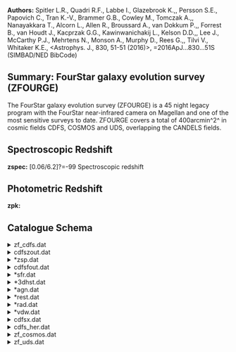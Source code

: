 **Authors:** Spitler L.R., Quadri R.F., Labbe I., Glazebrook K.,, Persson S.E., Papovich C., Tran K.-V., Brammer G.B., Cowley M., Tomczak A.,, Nanayakkara T., Alcorn L., Allen R., Broussard A., van Dokkum P.,, Forrest B., van Houdt J., Kacprzak G.G., Kawinwanichakij L., Kelson D.D.,, Lee J., McCarthy P.J., Mehrtens N., Monson A., Murphy D., Rees G.,, Tilvi V., Whitaker K.E., <Astrophys. J., 830, 51-51 (2016)>, =2016ApJ...830...51S (SIMBAD/NED BibCode)

## Summary: FourStar galaxy evolution survey (ZFOURGE) 

The FourStar galaxy evolution survey (ZFOURGE) is a 45 night legacy program with the FourStar near-infrared camera on Magellan and one of the most sensitive surveys to date. ZFOURGE covers a total of 400arcmin^2^ in cosmic fields CDFS, COSMOS and UDS, overlapping the CANDELS fields.

## Spectroscopic Redshift 
 
**zspec:** [0.06/6.2]?=-99 Spectroscopic redshift 
 

## Photometric Redshift 
 
**zpk:**  
 

## Catalogue Schema

<details>
<summary>zf_cdfs.dat</summary>

| Bytes     | Format             | Units     | Label     | Explanations                               |
|:----------|:-------------------|:----------|:----------|:-------------------------------------------|
| 1- 5      | I5                 | ---       | Seq       | [1/30911] Running sequence number (id)     |
| 7- 14     | F8.3               | pix       | xpos      | Pixel X coordinates (scale:0.15"/pixel)    |
| 16- 23    | F8.3               | pix       | ypos      | Pixel Y coordinates (scale:0.15"/pixel)    |
| 25- 34    | F10.7              | deg       | RAdeg     | [52.9/53.3] Right ascension (J2000) (ra)   |
| 36- 46    | F11.7              | deg       | DEdeg     | [-28/-27.6] Declination (J2000) (dec)      |
| 48- 49    | I2                 | ---       | SE        | [0/19] Source Extractor flag               |
| 51- 57    | F7.1               | pix2      | isoArea   | [0/14799] Isophotal area above Source      |
| 59- 71    | F13.8              | 0.3631uJy | FKsap     | [0.02/9250.5]?=-99 (convolved) Ks-band     |
| 73- 84    | F12.8              | 0.3631uJy | e_FKsap   | [/0.3]?=-99 FKsap uncertainty (eap_Ksall)  |
| 86- 94    | F9.7               | ---       | apcorr    | [0.9/1.8] Aperture correction applied to   |
| 96- 105   | F10.7              | 0.3631uJy | KsR       | [0.4/84.3] Ratio between FKsap and FKsall  |
| 107- 119  | F13.8              | 0.3631uJy | FKsapD    | [0.06/8042]?=-99 Aperture flux measured    |
| 121- 132  | F12.8              | 0.3631uJy | e_FKsapD  | [0.02/0.2]?=-99 FKsapD uncertainty         |
| 134- 141  | F8.6               | ---       | apcorrD   | [1.7/1.8] Aperture correction applied to   |
| 143- 156  | F14.7              | 0.3631uJy | FKsD      | [0.1/14270]?=-99 Total (aperture           |
| 158- 169  | F12.8              | 0.3631uJy | e_FKsD    | [/0.3]?=-99 FKsD uncertainty               |
| 171- 184  | F14.8              | 0.3631uJy | FKsauto   | [0.05/22445] Ks-band flux within a         |
| 186- 191  | F6.3               | pix       | R50       | [0.7/36.1] Radius enclosing 50% of the     |
| 193- 198  | F6.3               | pix       | amaj      | [0.5/53.2] Major axis of a Kron-like       |
| 200- 205  | F6.3               | pix       | bmin      | [0.2/16.2] Minor axis of a Kron-like       |
| 207- 212  | F6.3               | ---       | Rad       | [0/68] Radius of a circularized Kron-like  |
| 214- 236  | F23.17             | 0.3631uJy | FKsall    | [0.1/23034]?=-99 Total (aperture           |
| 238- 259  | F22.18             | 0.3631uJy | e_FKsall  | [0.04/11]?=-99 FKsall uncertainty          |
| 261- 264  | F4.2               | ---       | w_FKsall  | [0/3.4] Weight corresponding to FKsall,    |
| 266- 288  | E23.20             | 0.3631uJy | FB        | [-0.4/728]?=-99 Aperture flux in HST/ACS   |
| 290- 312  | F23.18             | 0.3631uJy | e_FB      | [0/0.7]?=-99 FB uncertainty (e_B)          |
| 314- 317  | F4.2               | ---       | w_FB      | [0/3] Weight corresponding to FB, median   |
| 319- 341  | E23.20             | 0.3631uJy | FI        | [-0.4/3082]?=-99 Aperture flux in HST/ACS  |
| 343- 365  | F23.18             | 0.3631uJy | e_FI      | [0/1.3]?=-99 FI uncertainty (e_I)          |
| 367- 370  | F4.2               | ---       | w_FI      | [0/2.3] Weight corresponding to FI, median |
| 372- 394  | E23.20             | 0.3631uJy | FR        | [-0.5/5588]?=-99 Aperture flux in          |
| 396- 419  | F24.19             | 0.3631uJy | e_FR      | [0/279.4]?=-99 FR uncertainty (e_R)        |
| 421- 424  | F4.2               | ---       | w_FR      | [0/2.4] Weight corresponding to FR, median |
| 426- 448  | E23.20             | 0.3631uJy | FU        | [-1/1869]?=-99 Aperture flux in VLT/VIMOS  |
| 450- 472  | F23.19             | 0.3631uJy | e_FU      | [0/0.7]?=-99 FU uncertainty (e_U)          |
| 474- 477  | F4.2               | ---       | w_FU      | [0/2] Weight corresponding to FU, median   |
| 479- 501  | E23.20             | 0.3631uJy | FV        | [-0.4/1606]?=-99 Aperture flux in HST/ACS  |
| 503- 525  | F23.18             | 0.3631uJy | e_FV      | [0/0.7]?=-99 FV uncertainty (e_V)          |
| 527- 530  | F4.2               | ---       | w_FV      | [0/2.4] Weight corresponding to FV, median |
| 532- 554  | E23.20             | 0.3631uJy | FZ        | [-0.5/5701]?=-99 Aperture flux in HST/ACS  |
| 556- 578  | F23.18             | 0.3631uJy | e_FZ      | [0/1.6]?=-99 FZ uncertainty (e_Z)          |
| 580- 583  | F4.2               | ---       | w_FZ      | [0/2.5] Weight corresponding to FZ, median |
| 585- 612  | F28.20             | 0.3631uJy | FHs       | [-8.1/30415]?=-99 Aperture flux in         |
| 614- 635  | F22.17             | 0.3631uJy | e_FHs     | [0/15]?=-99 FHs uncertainty (e_Hs)         |
| 637- 640  | F4.2               | ---       | w_FHs     | [0/1.2] Weight corresponding to FHs,       |
| 642- 667  | F26.20             | 0.3631uJy | FHl       | [-7.1/27164]?=-99 Aperture flux in         |
| 669- 690  | F22.17             | 0.3631uJy | e_FHl     | [0/9]?=-99 FHl uncertainty (e_Hl)          |
| 692- 695  | F4.2               | ---       | w_FHl     | [0/1.2] Weight corresponding to FHl,       |
| 697- 718  | E22.20             | 0.3631uJy | FJ1       | [-2.7/19499]?=-99 Aperture flux in         |
| 720- 742  | F23.18             | 0.3631uJy | e_FJ1     | [0/5.1]?=-99 FJ1 uncertainty (e_J1)        |
| 744- 747  | F4.2               | ---       | w_FJ1     | [0/1.2] Weight corresponding to FJ1,       |
| 749- 770  | E22.20             | 0.3631uJy | FJ2       | [-6.5/16467]?=-99 Aperture flux in         |
| 772- 794  | F23.18             | 0.3631uJy | e_FJ2     | [0/9.1]?=-99 FJ2 uncertainty (e_J2)        |
| 796- 799  | F4.2               | ---       | w_FJ2     | [0/1.2] Weight corresponding to FJ2,       |
| 801- 822  | E22.19             | 0.3631uJy | FJ3       | [-3.5/25854]?=-99 Aperture flux in         |
| 824- 846  | F23.18             | 0.3631uJy | e_FJ3     | [0/9.5]?=-99 FJ3 uncertainty (e_J3)        |
| 848- 851  | F4.2               | ---       | w_FJ3     | [0/1.2] Weight corresponding to FJ3,       |
| 853- 874  | E22.20             | 0.3631uJy | FKs       | [-13.8/19204]?=-99 Aperture flux in        |
| 876- 897  | F22.17             | 0.3631uJy | e_FKs     | [0/8]?=-99 Uncertainty in FKs (e_Ks)       |
| 899- 902  | F4.2               | ---       | w_FKs     | [0/1.2] Weight corresponding to FKs,       |
| 904- 930  | F27.18             | 0.3631uJy | FKsHI     | [-64690/15404205]?=-99 Aperture flux in    |
| 932- 954  | F23.18             | 0.3631uJy | e_FKsHI   | [0/7.6]?=-99 FKsHI uncertainty (e_KsHI)    |
| 956- 960  | F5.2               | ---       | w_FKsHI   | [0/34.2] Weight corresponding to FKsHI,    |
| 962- 974  | E13.10             | 0.3631uJy | NB118     | [-7.7/17204]?=-99 Aperture flux in         |
| 118       | band,              | corrected | to        | total                                      |
| 976- 988  | F13.8              | 0.3631uJy | e_NB118   | [0/5.6]?=-99 NB118 uncertainty (e_NB118)   |
| 990- 993  | F4.2               | ---       | w_NB118   | [0/1.2] Weight corresponding to NB118,     |
| 995-1007  | E13.10             | 0.3631uJy | NB209     | [-18/17226]?=-99 Aperture flux in FourStar |
| 209       | band,              | corrected | to        | total                                      |
| 1009-1020 | F12.7              | 0.3631uJy | e_NB209   | [0/29]?=-99 NB209 uncertainty (e_NB209)    |
| 1022-1025 | F4.2               | ---       | w_NB209   | [0/1.2] Weight corresponding to NB209,     |
| 1027-1052 | F26.20             | 0.3631uJy | F098M     | [-0.2/27975]?=-99 Aperture flux in         |
| 3         | F098M              | filter,   | corrected | to total                                   |
| 1054-1076 | F23.18             | 0.3631uJy | e_F098M   | [0/1.2]?=-99 F098M uncertainty (e_F098M)   |
| 1078-1081 | F4.2               | ---       | w_F098M   | [0/1.7] Weight corresponding to F098M,     |
| 1083-1104 | E22.19             | 0.3631uJy | F105W     | [-0.7/35575]?=-99 Aperture flux in         |
| 3         | F105W              | band,     | corrected | to total                                   |
| 1106-1129 | F24.19             | 0.3631uJy | e_F105W   | [0/2.3]?=-99 F105W uncertainty (e_F105W)   |
| 1131-1135 | F5.2               | ---       | w_F105W   | [0/37] Weight corresponding to F105W,      |
| 1137-1158 | E22.20             | 0.3631uJy | F125W     | [-0.8/36252]?=-99 Aperture flux in         |
| 3         | F125W              | band,     | corrected | to total                                   |
| 1160-1183 | F24.19             | 0.3631uJy | e_F125W   | [0/1.5]?=-99 F125W uncertainty (e_F125W)   |
| 1185-1189 | F5.2               | ---       | w_F125W   | [0/21.6] Weight corresponding to F125W,    |
| 1191-1216 | F26.20             | 0.3631uJy | F140W     | [-2.4/43986]?=-99 Aperture flux in         |
| 3         | F140W              | band,     | corrected | to total                                   |
| 1218-1240 | F23.18             | 0.3631uJy | e_F140W   | [0/2.7]?=-99 F140W uncertainty (e_F140W)   |
| 1242-1245 | F4.2               | ---       | w_F140W   | [0/6.5] Weight corresponding to F140W,     |
| 1247-1261 | F15.9              | 0.3631uJy | F160W     | [-3.3/46862]?=-99 Aperture flux in         |
| 3         | F160W              | band,     | corrected | to total                                   |
| 1263-1275 | F13.8              | 0.3631uJy | e_F160W   | [0/1.9]?=-99 F160W uncertainty (e_F160W)   |
| 1277-1281 | F5.2               | ---       | w_F160W   | [0/33.4] Weight corresponding to F160W,    |
| 1283-1305 | E23.20             | 0.3631uJy | F814W     | [-0.5/14629]?=-99 Aperture flux in HST/ACS |
| 1307-1329 | F23.18             | 0.3631uJy | e_F814W   | [0/1.5]?=-99 F814W uncertainty (e_F814W)   |
| 1331-1334 | F4.2               | ---       | w_F814W   | [0/5.4] Weight corresponding to F814W,     |
| 1336-1358 | E23.20             | 0.3631uJy | IA484     | [-0.8/4503]?=-99 Aperture flux in          |
| 1360-1382 | F23.18             | 0.3631uJy | e_IA484   | [0/2.1]?=-99 IA484 uncertainty (e_IA484)   |
| 1384-1387 | F4.2               | ---       | w_IA484   | [0/1] Weight corresponding to IA484,       |
| 1389-1411 | E23.20             | 0.3631uJy | IA527     | [-19.6/5550]?=-99 Aperture flux in         |
| 1413-1435 | F23.18             | 0.3631uJy | e_IA527   | [0/2.2]?=-99 IA527 uncertainty (e_IA527)   |
| 1437-1440 | F4.2               | ---       | w_IA527   | [0/1] Weight corresponding to IA527,       |
| 1442-1467 | F26.20             | 0.3631uJy | IA574     | [-209/12437] Aperture flux in              |
| 1469-1491 | F23.18             | 0.3631uJy | e_IA574   | [0/5.4]?=-99 IA574 uncertainty (e_IA574)   |
| 1493-1496 | F4.2               | ---       | w_IA574   | [0/1] Weight corresponding to IA574,       |
| 1498-1520 | E23.20             | 0.3631uJy | IA598     | [-0.4/5362]?=-99 Aperture flux in          |
| 1522-1544 | F23.18             | 0.3631uJy | e_IA598   | [0/2.1]?=-99 IA598 uncertainty (e_IA598)   |
| 1546-1549 | F4.2               | ---       | w_IA598   | [0/1] Weight corresponding to IA598,       |
| 1551-1573 | E23.20             | 0.3631uJy | IA624     | [-0.6/5229]?=-99 Aperture flux in          |
| 1575-1597 | F23.18             | 0.3631uJy | e_IA624   | [0/2.4]?=-99 IA624 uncertainty (e_IA624)   |
| 1599-1602 | F4.2               | ---       | w_IA624   | [0/1] Weight corresponding to IA624,       |
| 1604-1626 | E23.20             | 0.3631uJy | IA651     | [-0.4/4338]?=-99 Aperture flux in          |
| 1628-1650 | F23.18             | 0.3631uJy | e_IA651   | [0/1.9]?=-99 IA651 uncertainty (e_IA651)   |
| 1652-1655 | F4.2               | ---       | w_IA651   | [0/1] Weight corresponding to IA651,       |
| 1657-1679 | E23.20             | 0.3631uJy | IA679     | [-2.1/3650]?=-99 Aperture flux in          |
| 1681-1703 | F23.18             | 0.3631uJy | e_IA679   | [0/2.4]?=-99 IA679 uncertainty (e_IA679)   |
| 1705-1708 | F4.2               | ---       | w_IA679   | [0/1] Weight corresponding to IA679,       |
| 1710-1732 | E23.20             | 0.3631uJy | IA738     | [-0.7/5147]?=-99 Aperture flux in          |
| 1734-1756 | F23.18             | 0.3631uJy | e_IA738   | [0/2.6]?=-99 IA638 uncertainty (e_IA638)   |
| 1758-1761 | F4.2               | ---       | w_IA738   | [0/1] Weight corresponding to IA738,       |
| 1763-1785 | E23.20             | 0.3631uJy | IA767     | [-2.3/6004]?=-99 Aperture flux in          |
| 767       | band,              | corrected | to        | total (f_IA767) (1)                        |
| 1787-1809 | F23.18             | 0.3631uJy | e_IA767   | [0/6.5]?=-99 IA767 uncertainty (e_IA767)   |
| 1811-1814 | F4.2               | ---       | w_IA767   | [0/1] Weight corresponding to IA767,       |
| 1816-1838 | E23.20             | 0.3631uJy | IA797     | [-3.4/5522]?=-99 Aperture flux in          |
| 797       | band,              | corrected | to        | total (f_IA797) (1)                        |
| 1840-1862 | F23.18             | 0.3631uJy | e_IA797   | [0/7.4]?=-99 IA797 uncertainty (e_IA797)   |
| 1864-1867 | F4.2               | ---       | w_IA797   | [0/1] Weight corresponding to IA797,       |
| 1869-1891 | E23.20             | 0.3631uJy | IA856     | [-4.2/7129]?=-99 Aperture flux in          |
| 856       | band,              | corrected | to        | total (f_IA856) (1)                        |
| 1893-1914 | F22.17             | 0.3631uJy | e_IA856   | [0/10]?=-99 IA856 uncertainty (e_IA856)    |
| 1916-1919 | F4.2               | ---       | w_IA856   | [0/1] Weight corresponding to IA856,       |
| 1921-1943 | E23.20             | 0.3631uJy | FVWFI     | [-0.6/13011]?=-99 Aperture flux in WFI     |
| 1945-1967 | F23.18             | 0.3631uJy | e_FVWFI   | [0/1.8]?=-99 FVWFI uncertainty (e_WFI_V)   |
| 1969-1972 | F4.2               | ---       | w_FVWFI   | [0/1.2] Weight corresponding to FVWFI,     |
| 1974-1996 | E23.20             | 0.3631uJy | FRcWFI    | [-0.5/12926]?=-99 Aperture flux in WFI     |
| 1998-2020 | F23.18             | 0.3631uJy | e_FRcWFI  | [0/1.7]?=-99 FRcWFI uncertainty (e_WFI_Rc) |
| 2022-2025 | F4.2               | ---       | w_FRcWFI  | [0/1.2] Weight corresponding to FRcWFI,    |
| 2027-2049 | E23.20             | 0.3631uJy | FU38      | [-6/11722]?=-99 Aperture flux in WFI U38   |
| 2051-2073 | F23.18             | 0.3631uJy | e_FU38    | [0/6]?=-99 FU38 uncertainty (e_WFI_U38)    |
| 2075-2078 | F4.2               | ---       | w_FU38    | [0/1.41] Weight corresponding to FU38,     |
| 2080-2106 | F27.20             | 0.3631uJy | FKT       | [-1.3/26277]?=-99 Aperture flux in TENIS   |
| 2108-2129 | F22.17             | 0.3631uJy | e_FKT     | [0/11.4]?=-99 FKT uncertainty (e_tenisK)   |
| 2131-2134 | F4.2               | ---       | w_FKT     | [0/1.3] Weight corresponding to FKT,       |
| 2136-2161 | F26.20             | 0.3631uJy | F3.6      | [-247/27619]?=-99 Aperture flux in         |
| 2163-2185 | F23.18             | 0.3631uJy | e_F3.6    | [-8/18.5]?=-99 F3.6 uncertainty            |
| 2187-2193 | F7.2               | ---       | w_F3.6    | [0/2.8]?=-99 Weight corresponding to F3.6, |
| 2195-2217 | E23.20             | 0.3631uJy | F4.5      | [-4627/27090]?=-99 Aperture flux in        |
| 2219-2242 | F24.18             | 0.3631uJy | e_F4.5    | [-4626.5/12.5]?=-99 F4.5 uncertainty       |
| 2244-2250 | F7.2               | ---       | w_F4.5    | [0/3]?=-99 Weight corresponding to F4.5,   |
| 2252-2273 | E22.20             | 0.3631uJy | F5.8      | [-6249/48340]?=-99 Aperture flux in        |
| 2275-2307 | F33.17             | 0.3631uJy | e_F5.8    | [-4441/]?=-99 F5.8 uncertainty (e_IRAC_58) |
| 2309-2315 | F7.2               | ---       | w_F5.8    | [0/2.3]?=-99 Weight corresponding to F5.8, |
| 2317-2339 | E23.20             | 0.3631uJy | F8.0      | [-1811/27616]?=-99 Aperture flux in        |
| 2341-2363 | F23.17             | 0.3631uJy | e_F8.0    | [-3756/30311]?=-99 F8.0 uncertainty        |
| 2365-2371 | F7.2               | ---       | w_F8.0    | [0/2.2]?=-99 Weight corresponding to F8.0, |
| 2373-2376 | F4.2               | ---       | wminOpt   | [0/1] Minimum weight of groundbased        |
| 2378-2381 | F4.2               | ---       | wmin1     | [0/5.4] Minimum weight of HST optical      |
| 2383-2386 | F4.2               | ---       | wminFS    | [0/5.4] Minimum weight of FourStar filters |
| 2388-2391 | F4.2               | ---       | wminNIR   | [0/3.4] Minimum weight of J, H & K filters |
| 2393-2396 | F4.2               | ---       | wmin2     | [0/1.3] Minimum weight of HST NIR filters  |
| 2398-2406 | F9.2               | ---       | wminIR    | [0/166680] Minimum weight of Spitzer/IRAC  |
| 2408-2411 | F4.2               | ---       | wmin      | [0/3.4] Minimum weight of all filters      |
| 2413      | I1                 | ---       | Star      | [0/1] 1=source is likely a star (G1)       |
| 2415      | I1                 | ---       | Nghb      | [0/1] 1=near a bright star (nearstar) (G2) |
| 2417      | I1                 | ---       | Use       | [0/1] 1=source selected (use)              |
| 2419-2430 | F12.6              | ---       | SNR       | [1/99198] Signal-to-noise                  |
| 2432      | A1                 | ---       | Use2      | [0/1] 1=source selected (use_nosnr) (2)    |
| 2434-2441 | F8.4               | ---       | zspec     | [0/5.8]?=-99 Spectroscopic redshift        |
| 4318      | 0.73               | 22.097    | -0.029    | -0.032                                     |
| 7693      | 0.73               | 22.151    | 0.019     | -0.014                                     |
| 6443      | 0.65               | 27.321    | -0.148    | -0.020                                     |
| 3749      | 0.81               | 25.932    | -0.181    | -0.037                                     |
| 5919      | 0.73               | 22.968    | -0.010    | -0.022                                     |
| 9036      | 0.73               | 21.378    | 0.041     | -0.011                                     |
| 5544      | 0.60               | 26.618    | -0.031    | -0.004                                     |
| 7020      | 0.50               | 26.588    | -0.051    | -0.004                                     |
| 0540      | 0.59               | 26.270    | -0.041    | -0.009                                     |
| 1448      | 0.62               | 26.558    | -0.043    | -0.006                                     |
| 2802      | 0.56               | 26.521    | -0.067    | -0.006                                     |
| 1538      | 0.46               | 26.851    | -0.083    | -0.003                                     |
| 118       | 1.1909             | 0.47      | 24.668    | 0.000    -0.006                            |
| 209       | 2.0990             | 0.45      | 24.786    | 0.000    -0.003                            |
| 9867      | 0.26               | 25.670    | 0.011     | -0.008                                     |
| 0545      | 0.24               | 26.259    | -0.002    | -0.007                                     |
| 2471      | 0.26               | 26.229    | 0.004     | -0.005                                     |
| 3924      | 0.27               | 26.421    | -0.027    | -0.004                                     |
| 5396      | 0.27               | 25.942    | -0.000    | -0.004                                     |
| 8057      | 0.22               | 25.931    | -0.004    | -0.011                                     |
| 484       | 0.4847             | 0.81      | 25.463    | -0.013    -0.024                           |
| 527       | 0.5259             | 0.87      | 25.639    | -0.059    -0.022                           |
| 574       | 0.5763             | 1.01      | 25.543    | -0.148    -0.019                           |
| 598       | 0.6007             | 0.69      | 25.962    | -0.040    -0.018                           |
| 624       | 0.6231             | 0.67      | 25.887    | 0.014    -0.017                            |
| 651       | 0.6498             | 0.67      | 26.072    | -0.062    -0.016                           |
| 679       | 0.6782             | 0.86      | 26.105    | -0.080    -0.015                           |
| 738       | 0.7359             | 0.83      | 26.003    | -0.003    -0.013                           |
| 767       | 0.7680             | 0.77      | 26.000    | -0.028    -0.012                           |
| 797       | 0.7966             | 0.74      | 25.986    | -0.022    -0.012                           |
| 856       | 0.8565             | 0.74      | 25.713    | -0.007    -0.010                           |
| 5376      | 0.96               | 23.999    | -0.076    | -0.021                                     |
| 6494      | 0.84               | 24.597    | -0.038    | -0.016                                     |
| 38        | 0.3686             | 0.98      | 21.587    | -0.291    -0.032                           |
| 1574      | 0.86               | 24.130    | 0.233     | -0.002                                     |
| 1748      | 0.45               | 31.419    | 0.022     | -0.003                                     |
| 36        | 3.5569             | 1.50      | 20.054    | -0.016     0.000                           |
| 45        | 4.5020             | 1.50      | 20.075    | 0.005     0.000                            |
| 58        | 5.7450             | 1.90      | 20.626    | 0.023     0.000                            |
| 80        | 7.9158             | 2.00      | 21.803    | 0.022     0.000                            |
| 11        | Subaru/Suprime-Cam | optical   | medium    | bands                                      |

**Note**: (convolved) aperture flux in filter [] within a 1.2" diameter
          circular aperture, corrected to total (Fap[]=F[]/KsR)
          CDFS passband parameters as in table 2:
       
        Filter   lam_C_    FWHM    Zeropoint    Offset   Galactic
                 (um)    (arcsec)  (AB mag)             extinction
                                     (G6)     (AB mag)   (AB mag)
       
        B        0.4318    0.73     22.097     -0.029    -0.032
        I        0.7693    0.73     22.151      0.019    -0.014
        R        0.6443    0.65     27.321     -0.148    -0.020
        U        0.3749    0.81     25.932     -0.181    -0.037
        V        0.5919    0.73     22.968     -0.010    -0.022
        Z        0.9036    0.73     21.378      0.041    -0.011
        H_s_     1.5544    0.60     26.618     -0.031    -0.004
        H_l_     1.7020    0.50     26.588     -0.051    -0.004
        J_1_     1.0540    0.59     26.270     -0.041    -0.009
        J_2_     1.1448    0.62     26.558     -0.043    -0.006
        J_3_     1.2802    0.56     26.521     -0.067    -0.006
        Ks       2.1538    0.46     26.851     -0.083    -0.003
        118      1.1909    0.47     24.668      0.000    -0.006
        209      2.0990    0.45     24.786      0.000    -0.003
        F098M    0.9867    0.26     25.670      0.011    -0.008
        F105W    1.0545    0.24     26.259     -0.002    -0.007
        F125W    1.2471    0.26     26.229      0.004    -0.005
        F140W    1.3924    0.27     26.421     -0.027    -0.004
        F160W    1.5396    0.27     25.942     -0.000    -0.004
        F814W    0.8057    0.22     25.931     -0.004    -0.011
        IA484    0.4847    0.81     25.463     -0.013    -0.024
        IA527    0.5259    0.87     25.639     -0.059    -0.022
        IA574    0.5763    1.01     25.543     -0.148    -0.019
        IA598    0.6007    0.69     25.962     -0.040    -0.018
        IA624    0.6231    0.67     25.887      0.014    -0.017
        IA651    0.6498    0.67     26.072     -0.062    -0.016
        IA679    0.6782    0.86     26.105     -0.080    -0.015
        IA738    0.7359    0.83     26.003     -0.003    -0.013
        IA767    0.7680    0.77     26.000     -0.028    -0.012
        IA797    0.7966    0.74     25.986     -0.022    -0.012
        IA856    0.8565    0.74     25.713     -0.007    -0.010
        WFI_V    0.5376    0.96     23.999     -0.076    -0.021
        WFI_Rc   0.6494    0.84     24.597     -0.038    -0.016
        WFI_U38  0.3686    0.98     21.587     -0.291    -0.032
        tenisK   2.1574    0.86     24.130      0.233    -0.002
        KsHI     2.1748    0.45     31.419      0.022    -0.003
        IRAC_36  3.5569    1.50     20.054     -0.016     0.000
        IRAC_45  4.5020    1.50     20.075      0.005     0.000
        IRAC_58  5.7450    1.90     20.626      0.023     0.000
        IRAC_80  7.9158    2.00     21.803      0.022     0.000
       
       The CDFS UV-to-optical filters include VLT/VIMOS/U, R-imaging
       (Nonino+ 2009ApJS..183..244N), HST/Advanced Camera for Surveys (ACS)/B,
       V, I, Z-imaging (Giavalisco+ 2004, II/261; Wuyts+ 2008, J/ApJ/682/985),
       ESO/MPG/WFI/U38, V, Rc-imaging (Erben+ 2005AN....326..432E;
       Hildebrandt+ 2006A&A...452.1121H), HST/WFC3/F098M, F105W, F125W, F140W,
       F160W and HST/ACSF606W, F814W-imaging (Grogin+ 2011ApJS..197...35G;
       Koekemoer+ 2011ApJS..197...36K; Windhorst+ 2011ApJS..193...27W;
       Brammer+ 2012ApJS..200...13B), 11 Subaru/Suprime-Cam optical medium bands
       (Cardamone+ 2010, J/ApJS/189/270) with seeing <1.1" (from a set of 18,
       including seeing >1.1" images) and CFHT/WIRCAM/K-band imaging
       (Hsieh+ 2012ApJS..203...23H).
       KsHI comes from a combined VLT/HAWKI and Magellan/FOURSTAR image.
Note (2): Same meaning as column "Use" (see Note (G3)) but without the
           snr>=5 criterion.

</details>

<details>
<summary>cdfszout.dat</summary>

| Bytes   | Format   | Units   | Label    | Explanations                                                                   |
|:--------|:---------|:--------|:---------|:-------------------------------------------------------------------------------|
| 1- 5    | I5       | ---     | Seq      | [1/30911] Running sequence number                                              |
| 7- 16   | F10.6    | ---     | zspec    | [0/6.2]?=-99 Spectroscopic redshift                                            |
| 18- 24  | F7.3     | ---     | za       | [0.005/10]?=-99 Photometric redshift derived                                   |
| 26- 32  | F7.3     | ---     | zml      | [0.005/10]?=-99 Weighted redshift derived                                      |
| 34- 45  | E12.7    | ---     | Chia     | [/3683]?=-99 Minimum {chi}^2^ derived without                                  |
| 47- 53  | F7.3     | ---     | zp       | [0.005/10]?=-99 Best-fit redshift after                                        |
| 55- 66  | E12.7    | ---     | Chip     | [/1e+08]?=-99 Minimum {chi}^2^ after applying                                  |
| 68- 74  | F7.3     | ---     | zm2      | [0.005/10]?=-99 Weighted redshift after                                        |
| 76- 82  | F7.3     | ---     | odds     | [0/1]?=-99 Parameter indicating presence of                                    |
| 1       | if       | no      | minimum) | 84- 90  F7.3  ---    l68    [0.005/9.9]?=-99 1 sigma lower confidence interval |
| 92- 98  | F7.3     | ---     | u68      | [0.01/10]?=-99 1 sigma upper confidence interval                               |
| 100-106 | F7.3     | ---     | l95      | [0.005/9.8]?=-99 2 sigma lower confidence interval                             |
| 108-114 | F7.3     | ---     | u95      | [0.01/10]?=-99 2 sigma upper confidence interval                               |
| 116-122 | F7.3     | ---     | l99      | [0.005/9.8]?=-99 3 sigma lower confidence interval                             |
| 124-130 | F7.3     | ---     | u99      | [0.01/10]?=-99 3 sigma upper confidence interval                               |
| 132-134 | I3       | ---     | nfilt    | [3/39]?=-99 Number of filters used in the fit                                  |
| 136-147 | E12.6    | ---     | Qual     | ? z quality parameter                                                          |
| 149-156 | F8.4     | ---     | zpk      | [/9.9]? Default derived photometric redshift                                   |
| 158-164 | F7.3     | ---     | pkProb   | [0/1]?=-99 Peak probability                                                    |
| 166-173 | F8.4     | ---     | zmc      | [0.005/10]?=-99 Randomly drawn redshift value                                  |
</details>

<details>
<summary>*zsp.dat</summary>

| Bytes   | Format   | Units   | Label   | Explanations                             |
|:--------|:---------|:--------|:--------|:-----------------------------------------|
| 1- 5    | I5       | ---     | Seq     | [1/30911] Running sequence number        |
| 7- 14   | F8.4     | ---     | zsp     | [0/6.2]?=-99 Redshift spectroscopic (G5) |
</details>

<details>
<summary>cdfsfout.dat</summary>

| Bytes   | Format   | Units     | Label   | Explanations                                 |
|:--------|:---------|:----------|:--------|:---------------------------------------------|
| 1- 5    | I5       | ---       | Seq     | [1/30911] Running sequence number            |
| 7- 13   | F7.4     | ---       | z       | [0.01/9.9]? z_peak (or z_spec if available)  |
| 15- 19  | F5.2     | [yr-1]    | ltau    | [7/11]? Log of timescale {tau}               |
| 21- 27  | F7.4     | [-]       | Metal   | [0.02]? Metallicity (fixed to 0.020)         |
| 29- 33  | F5.2     | [yr]      | lage    | [7.5/10.1]? Log of age                       |
| 35- 39  | F5.2     | mag       | Av      | [0/4]? Dust reddening                        |
| 41- 46  | F6.2     | [Msun]    | lmass   | [2.5/14.4]? Log of mass                      |
| 48- 53  | F6.2     | [Msun/yr] | lsfr    | [-37.1/4.6]? Log of star formation rate      |
| 55- 60  | F6.2     | [yr-1]    | lssfr   | [-42.3/-7.4]? Log of specific star formation |
| 62- 66  | F5.2     | ---       | la2t    | [-3.5/3.1]? log(age/tau)                     |
| 68- 75  | E8.3     | ---       | chi2    | [0.01/386]? minimum {chi}^2^                 |
</details>

<details>
<summary>*sfr.dat</summary>

| Bytes   | Format   | Units   | Label   | Explanations                                 |
|:--------|:---------|:--------|:--------|:---------------------------------------------|
| 1- 5    | I5       | ---     | Seq     | [1/30911] Running sequence number            |
| 7- 13   | F7.4     | ---     | zPk     | [0.01/9.9]?=-1 Redshift peak                 |
| 15- 25  | E11.5    | mJy     | F24     | [-0.4/9.1]?=-99 Spitzer/MIPS 24um total flux |
| 27- 37  | E11.5    | mJy     | e_F24   | [/2]?=-99 F24 uncertainty                    |
| 39- 50  | E12.6    | Lsun    | LIR     | ?=-99 Total integrated IR luminosity         |
| 52- 62  | E11.6    | Lsun    | L2800   | [0.001/]?=-99 2800{AA} UV luminosity (1)     |
| 64- 73  | E10.4    | Msun/yr | SFR     | [-4287/50740]?=-99 UV-IR star formation rate |
| 75- 84  | E10.4    | Msun/yr | e_SFR   | ?=-99 Lower uncertainty on SFR               |
| 86- 95  | E10.4    | Msun/yr | E_SFR   | ?=-99 Upper uncertainty on SFR               |

**Note**: Rest-frame flux at 2800{AA} was computed using EAZY and a tophat
          filter of 200{AA} width (filter 274 in
          calibrations/FILTER_RES_DR34.latest).

</details>

<details>
<summary>*3dhst.dat</summary>

| Bytes   | Format   | Units   | Label   | Explanations                                      |
|:--------|:---------|:--------|:--------|:--------------------------------------------------|
| 1- 5    | I5       | ---     | Seq     | [1/30911] Running sequence number                 |
| 7- 11   | I5       | ---     | Name    | [1/50506]?=-99 3D-HST ID of nearest neighbour (1) |
| 13- 15  | I3       | ---     | Use     | [0/1]?=-99 3D-HST use flag (0=DON'T USE)          |
| 17- 19  | I3       | ---     | N       | [1/4]?=-99 Number of 3D-HST sources within        |

**Note**: 3D-HST sources were matched to ZFOURGE to within r<0.7".
          Only the ID of the nearest neighbour is displayed.
          3D-HST data is available at http://3dhst.research.yale.edu/;
          see also Skelton+, 2014, J/ApJS/214/24

</details>

<details>
<summary>*agn.dat</summary>

| Bytes   | Format          | Units                             | Label            | Explanations                                                       |
|:--------|:----------------|:----------------------------------|:-----------------|:-------------------------------------------------------------------|
| 1- 5    | I5              | ---                               | Seq              | [1/30911] Running sequence number                                  |
| 7       | I1              | ---                               | irAGN            | [0/1] Infrared AGN? (1=positive detection,                         |
| 9- 10   | I2              | ---                               | radAGN           | [0/1]?=-1 Radio AGN? (1=positive detection,                        |
| 12- 13  | I2              | ---                               | xAGN             | [0/1]?=-1 X-ray AGN? (1=positive detection,                        |
| 0       | z>1.8:          | [8.0]-[24]>2.9x([4.5]-[8.0])+2.8, | [8.0]-[24]>0.5   | Note (2): Radio AGN are selected using the Rees et al. (2015)      |
| 0       | The             | minimum                           | root-mean-square | (RMS) sensitivity for the 1.4GHz data in                           |
| 10      | and             | 100uJy/beam,                      | respectively.    | Note (3): X-ray AGN are selected using the Szokoly et al. (2004)   |
| 2       | L_x_>=1e42erg/s | &                                 | HR<=-0.2         | The on-axis limiting X-ray flux in the soft and hard bands for the |
| 18      | and             | 5.5e-17erg/cm^2^/s,               | 1.9e-16          | and 7.3e-16erg/cm^2^/s, and 6.0e-16 and 3.0e-15erg/cm^2^/s,        |

**Note**: Infrared AGN are selected using the colour-colour classifications of
          Messias et al. (2012):
          z<1.8: Ks-[4.5]>0, [4.5]-[8.0]>0
          z>1.8: [8.0]-[24]>2.9x([4.5]-[8.0])+2.8, [8.0]-[24]>0.5
Note (2): Radio AGN are selected using the Rees et al. (2015)
          Radio AGN activity index:
          SFR_Radio_/SFR_IR+UV_>3.0
          The minimum root-mean-square (RMS) sensitivity for the 1.4GHz data in
          CDFS, COSMOS and UDS fields are 6, 10 and 100uJy/beam, respectively.
Note (3): X-ray AGN are selected using the Szokoly et al. (2004)
          classification:
          L_x_>=1e41erg/s & HR>-0.2
          L_x_>=1e42erg/s & HR<=-0.2
          The on-axis limiting X-ray flux in the soft and hard bands for the
          CDFS, COSMOS and UDS fields are 9.1e-18 and 5.5e-17erg/cm^2^/s,
          1.9e-16 and 7.3e-16erg/cm^2^/s, and 6.0e-16 and 3.0e-15erg/cm^2^/s,
          respectively.

</details>

<details>
<summary>*rest.dat</summary>

| Bytes   | Format    | Units         | Label   | Explanations                                               |
|:--------|:----------|:--------------|:--------|:-----------------------------------------------------------|
| 1- 5    | I5        | ---           | Seq     | [1/30911] Running sequence number                          |
| 7- 18   | E12.6     | uJy           | Fu      | [-36/82505] Computed flux in the rest frame                |
| 20- 30  | E11.6     | uJy           | e_Fu    | [0/1046]? Fu uncertainty (1)                               |
| 32- 43  | E12.6     | uJy           | Fg      | [-36/162538] Computed flux in the rest frame               |
| 45- 55  | E11.6     | uJy           | e_Fg    | [0/1799] Fg uncertainty (1)                                |
| 57- 68  | E12.6     | uJy           | Fr      | [-36/16490] Computed flux in the rest frame                |
| 70- 80  | E11.6     | uJy           | e_Fr    | [0/2773]? Fr uncertainty (1)                               |
| 82- 93  | E12.6     | uJy           | Fi      | [-36/19332] Computed flux in the rest frame                |
| 95-105  | E11.6     | uJy           | e_Fi    | [0/]? Fi uncertainty (1)                                   |
| 107-118 | E12.6     | uJy           | Fz      | [-36/26394] Computed flux in the rest frame                |
| 120-130 | E11.6     | uJy           | e_Fz    | [0/492]? Fz uncertainty (1)                                |
| 132-143 | E12.6     | uJy           | FU      | [-36/83749] Computed flux in the rest frame                |
| 145-155 | E11.6     | uJy           | e_FU    | [0/1110]? FU uncertainty (1)                               |
| 157-168 | E12.6     | uJy           | FB      | [-36/81872] Computed flux in the rest frame                |
| 170-180 | E11.6     | uJy           | e_FB    | [0/]? FB uncertainty (1)                                   |
| 182-193 | E12.6     | uJy           | FV      | [-36/136753] Computed flux in the rest frame               |
| 195-205 | E11.6     | uJy           | e_FV    | [0/512]? FV uncertainty (1)                                |
| 207-218 | E12.6     | uJy           | FJ      | [-36/38317] Computed flux in the rest frame                |
| 220-230 | E11.6     | uJy           | e_FJ    | [0/477]? FJ uncertainty (1)                                |
| 232-243 | E12.6     | uJy           | FH      | [-36/26626] Computed flux in the rest frame                |
| 245-255 | E11.6     | uJy           | e_FH    | [0/170]? FH uncertainty (1)                                |
| 257-268 | E12.6     | uJy           | FK      | [-36/21396] Computed flux in the rest frame                |
| 270-280 | E11.6     | uJy           | e_FK    | [0/]? FK uncertainty (1)                                   |
| 282-293 | E12.6     | uJy           | Fuv13   | [-36/59450] Computed flux in the rest frame                |
| 295-305 | E11.6     | uJy           | e_Fuv13 | [0/]? Fuv13 uncertainty (1)                                |
| 307-318 | E12.6     | uJy           | Fuv15   | [-36/61064] Computed flux in the rest frame                |
| 320-330 | E11.6     | uJy           | e_Fuv15 | [0/624]? Fuv15 uncertainty (1)                             |
| 332-343 | E12.6     | uJy           | Fuv19   | [-36/55309] Computed flux in the rest frame                |
| 345-355 | E11.6     | uJy           | e_Fuv19 | [0/550]? Fuv19 uncertainty (1)                             |
| 357-368 | E12.6     | uJy           | Fuv22   | [-36/49546] Computed flux in the rest frame                |
| 370-380 | E11.6     | uJy           | e_Fuv22 | [0/522]? Fuv22 uncertainty (1)                             |
| 382-393 | E12.6     | uJy           | Fuv28   | [-36/44349] Computed flux in the rest frame                |
| 395-405 | E11.6     | uJy           | e_Fuv28 | [0/]? Fuv28 uncertainty (1)                                |
| 29      | *3*10**18 | /lambda_c**2, | where   | lambda_c is the central wavelength of the filter bandpass. |

**Note**: These catalogs are in units of uJy.
          To convert back to catalog fluxes
          (AB flux densities with zeropoint 25), divide by 10**((23.9-25)/2.5).
          To convert to solar luminosities:
          1. Convert to ergs/cm^2^/s/{AA} --
             flux density [uJy] *10**-29 *3*10**18 /lambda_c**2,
             where lambda_c is the central wavelength of the filter bandpass.
          2. Convert from flux density to flux -- multiply by lambda_c

</details>

<details>
<summary>*rad.dat</summary>

| Bytes   | Format   | Units    | Label     | Explanations                           |
|:--------|:---------|:---------|:----------|:---------------------------------------|
| 1- 5    | I5       | ---      | Seq       | [1/30911] Running sequence number      |
| 7- 13   | F7.1     | uJy/beam | F1.4GHz   | [0/53640]?=-99 Peak or integrated      |
| 15- 19  | F5.1     | uJy/beam | e_F1.4GHz | [6/147]?=-99 F1.4GHz uncertainty       |
| 21- 27  | E7.3     | W/Hz     | L1.4GHz   | ?=-99 Rest-frame 1.4GHz luminosity (2) |

**Note**: For M13, F1.4GHz includes a combination of peak and integrated fluxes,
          with the final value chosen based on the author's recommendation.
          For the other fields, the integrated flux is used.
Note (2): The rest-frame radio luminosity is calculated using:
          L1.4GHz=(4*pi*ld**2)*F1.4GHz*(1+z_peak)**({alpha}-2)
          where ld is the luminosity distance (cm) and {alpha} is the radio
          spectral index (fixed to {alpha}=-0.3).

</details>

<details>
<summary>*vdw.dat</summary>

| Bytes   | Format   | Units   | Label     | Explanations                                                 |
|:--------|:---------|:--------|:----------|:-------------------------------------------------------------|
| 1- 5    | I5       | ---     | Seq       | [1/30911] Running sequence number                            |
| 7- 11   | F5.2     | ---     | wmin      | [0/33.4] wmin>0 for HST coverage                             |
| 13- 19  | F7.2     | arcsec  | Sep       | [0/0.7]?=-999 Separation of the ZFOURGE object               |
| 14      | (1)      | 21      | A1        | ---   f_Sep      Number of matches flag (0=single match) (2) |
| 23- 27  | I5       | ---     | [SWM2014] | [/50506]?=-999 Number in vdW14 (3)                           |
| 29- 39  | F11.6    | deg     | RAdeg     | ?=-999 vdW14 right ascension (J2000)                         |
| 41- 51  | F11.6    | deg     | DEdeg     | ?=-999 vdW14 declination (J2000)                             |
| 53- 59  | F7.2     | arcsec  | Reff      | [0.02/24]?=-999 vdW14 effective radius                       |
| 61- 69  | F9.2     | arcsec  | e_Reff    | [0/348635]?=-999 Reff uncertainty                            |
| 71- 77  | F7.2     | ---     | n         | [0.2/8]?=-999 vdW14 sersic index                             |
| 79- 86  | F8.2     | ---     | e_n       | [0/50193]?=-999 n uncertainty                                |
| 88- 94  | F7.2     | ---     | q         | [0/1]?=-999 vdW14 axis ratio                                 |
| 96-103  | F8.2     | ---     | e_q       | [0/25330]?=-999 q uncertainty                                |
| 105-111 | F7.2     | mag     | mag       | [9/30]?=-999 vdW14 HST/WFC3 F160W AB magnitude               |
| 113-120 | F8.2     | mag     | e_mag     | [0/59353]?=-999 mag uncertainty                              |
| 122-128 | F7.2     | deg     | PA        | [-90/90]?=-999 vdW14 position angle                          |
| 130-139 | F10.2    | deg     | e_PA      | ?=-999 PA uncertainty                                        |
| 141-150 | F10.2    | ---     | S/N       | ?=-999 vdW14 object S/N                                      |
| 152-155 | I4       | ---     | Fit       | [/3]?=-999 vdW14 goodness of fit flag                        |
| 0       | =        | single  | matches,  | 1 = multiple matches,                                        |
| 2       | =        | no      | matches   | Note (3): Objects are <[SWM2014] GOODS-S NNNNN> or           |

**Note**: Sources from X_F160W_galfit_v4.0.cat (vdW14) were matched to ZFOURGE
          to within r<0.7". If an object has multiple or no matches,
          the 'Sep' column has a value of -999.
Note (2): Flags the number of van der Wel+ 2014ApJ...788...28V catalog matches
          to a single ZFOURGE object as follows:
      0 = single matches,
      1 = multiple matches,
      2 = no matches
Note (3): Objects are <[SWM2014] GOODS-S NNNNN> or
          <[SWM2014] COSMOS NNNNN> or <[SWM2014] UDS NNNNN> in Simbad.

</details>

<details>
<summary>cdfsx.dat</summary>

| Bytes   | Format   | Units    | Label   | Explanations                                   |
|:--------|:---------|:---------|:--------|:-----------------------------------------------|
| 1- 5    | I5       | ---      | Seq     | [1/30911] Running sequence number              |
| 7- 14   | E8.2     | 10-3W/m2 | Fx      | ?=-99 Full band X-ray flux in erg/cm^2^/s (1)  |
| 16- 23  | E8.3     | 10-7W    | Lx      | ?=-99 Rest-frame X-ray luminosity in erg/s (2) |
| 25- 30  | F6.2     | ---      | HR      | [-0.9/0.9]?=-99 Hardness ratio (3)             |
| 4       | For      | sources  | from    | X11, the intrinsic flux is derived from counts |
| 09      | and      | U08      | it      | is derived from                                |
| 09      | and      | U08      | to      | align with                                     |
| 11      | by       | assuming | a       | power-law model with                           |
| 4       | (i.e.    | E09      | and     | U08 fluxes are multiplied                      |
| 2-8     | or       | 2-10keV) | and     | soft (0.5-2keV) bands, respectively.           |

**Note**: In the absence of a full-band flux value, Fx is calculated
          considering a counts-to-flux conversion factor with
          photon index {Gamma}=1.4
          For sources from X11, the intrinsic flux is derived from counts
          in the 0.5-8keV full band, while from E09 and U08 it is derived from
          the sum of the counts in the relevant bands over 0.5-10keV.
          Flux values were adjusted for sources from E09 and U08 to align with
          the full bandpass values of X11 by assuming a power-law model with
          photon index {Gamma}=1.4 (i.e. E09 and U08 fluxes are multiplied
          by a factor of 0.95).
Note (2): The rest-frame X-ray luminosity is calculated using:
          Lx=(4*pi*ld**2)*f_x*(1+z_peak)**({Gamma}-2)
          where ld is the luminosity distance (cm) and {Gamma} is the photon
          index (fixed to {Gamma}=1.4).
Note (3): The hardness ratio (HR) is calculated using: HR = (H-S)/(H+S)
          where H and S are the count rates in the hard (2-8 or 2-10keV) and
          soft (0.5-2keV) bands, respectively.

</details>

<details>
<summary>cdfs_her.dat</summary>

| Bytes   | Format   | Units   | Label   | Explanations                                 |
|:--------|:---------|:--------|:--------|:---------------------------------------------|
| 1- 5    | I5       | ---     | Seq     | [1/30911] Running sequence number            |
| 7- 13   | F7.4     | ---     | z       | [0.01/9.7]?=-1 Photometric redshift          |
| 15- 25  | E11.5    | mJy     | F24     | [-0.3/8.1]?=-99 Spitzer/MIPS 24um total flux |
| 27- 37  | E11.5    | mJy     | e_F24   | [0/0.3]?=-99 F24 uncertainty                 |
| 39- 49  | E11.5    | mJy     | F100    | [-8.1/196.1]?=-99 Herschel/PACS 100um flux   |
| 51- 61  | E11.5    | mJy     | e_F100  | [0/1.2]?=-99 F100 uncertainty                |
| 63- 73  | E11.5    | mJy     | F160    | [-7.2/224.8]?=-99 Herschel/PACS 160um flux   |
| 75- 85  | E11.5    | mJy     | e_F160  | [0/3.6]?=-99 F160 uncertainty                |
| 87- 98  | E12.6    | Lsun    | LIR     | ?=-99 Total integrated IR luminosity         |
| 100-110 | E11.6    | Lsun    | LUV     | ?=-99 Total UV luminosity                    |
| 112-122 | E11.5    | ---     | SFR     | Star formation rate (equation 6) (1)         |

**Note**: We use the conversion from Bell+ (2005ApJ...625...23B) to calculate
          SFRs from our data, scaled to a Chabrier (2003PASP..115..763C) IMF
          Equation (6):
          SFR[M_{sun}_/yr]=1.09x10^-10^(L_IR_+2.2L_UV_).

</details>

<details>
<summary>zf_cosmos.dat</summary>

| Bytes     | Format             | Units     | Label            | Explanations                                         |
|:----------|:-------------------|:----------|:-----------------|:-----------------------------------------------------|
| 1- 5      | I5                 | ---       | Seq              | [1/20786] Running sequence number (id)               |
| 7- 14     | F8.3               | pix       | xpos             | Pixel X coordinates (scale:0.15"/pixel)              |
| 16- 23    | F8.3               | pix       | ypos             | Pixel Y coordinates (scale:0.15"/pixel)              |
| 25- 35    | F11.7              | deg       | RAdeg            | Right ascension (J2000)                              |
| 37- 45    | F9.7               | deg       | DEdeg            | Declination (J2000)                                  |
| 47- 48    | I2                 | ---       | SE               | [0/19] Source Extractor flag                         |
| 50- 56    | F7.1               | pix2      | IsoArea          | [1/26678] Isophotal area above Source                |
| 58- 71    | F14.8              | 0.3631uJy | FKsap            | [0.07/12352]?=-99 (convolved) Ks-band                |
| 73- 84    | F12.8              | 0.3631uJy | e_FKsap          | [0.07/0.3]?=-99 FKsap uncertainty                    |
| 86- 94    | F9.7               | ---       | apcorr           | [0.9/1.7] Aperture correction applied to             |
| 96- 106   | F11.7              | ---       | KsR              | [0.5/309] Ratio between FKsap and                    |
| 108- 120  | F13.7              | 0.3631uJy | FKsapD           | [0.1/10933]?=-99 Aperture flux measured              |
| 122- 133  | F12.8              | 0.3631uJy | e_FKsapD         | [0.06/0.3]?=-99 FKsapD uncertainty                   |
| 135- 142  | F8.6               | ---       | apcorrD          | [1.6/1.7] Aperture correction applied to             |
| 144- 156  | F13.7              | 0.3631uJy | FKsD             | [0.2/18001]?=-99 Total (aperture                     |
| 158- 168  | F11.7              | 0.3631uJy | e_FKsD           | [0.1/0.4]?=-99 FKsD uncertainty                      |
| 170- 182  | F13.7              | 0.3631uJy | FKsauto          | [0.06/47726] Ks-band flux within a                   |
| 184- 190  | F7.3               | pix       | R50              | [0.7/139] Radius enclosing 50% of the                |
| 192- 198  | F7.3               | pix       | amaj             | [0.5/231] Major axis of a Kron-like                  |
| 200- 205  | F6.3               | pix       | bmin             | [0.2/19.5] Minor axis of a Kron-like                 |
| 207- 212  | F6.3               | ---       | Rad              | [0/76.5] Radius of a circularized                    |
| 214- 226  | F13.7              | 0.3631uJy | FKsall           | [0.2/48199]?=-99 Total (aperture                     |
| 228- 238  | F11.7              | 0.3631uJy | e_FKsall         | [0.1/9.1]?=-99 FKsall uncertainty                    |
| 240- 243  | F4.2               | ---       | w_FKsall         | [0/1.4] Weight corresponding to FKsall,              |
| 245- 267  | E23.20             | 0.3631uJy | FB               | [-106.3/1687] Aperture flux in                       |
| 269- 288  | F20.18             | 0.3631uJy | e_FB             | [0.006/3.5] FB uncertainty (e_B)                     |
| 290- 292  | F3.1               | ---       | w_FB             | [1] Weight corresponding to FB, median               |
| 294- 316  | E23.20             | 0.3631uJy | Fg               | [-8/3738] Aperture flux in CFHT g-band,              |
| 318- 337  | F20.18             | 0.3631uJy | e_Fg             | [0.008/4.7] Fg uncertainty (e_G)                     |
| 339- 341  | F3.1               | ---       | w_Fg             | [1] Weight corresponding to Fg, median               |
| 343- 364  | E22.19             | 0.3631uJy | Fi               | [-13.4/7044] Aperture flux in CFHT                   |
| 366- 385  | F20.18             | 0.3631uJy | e_Fi             | [0.009/5.5] Fi uncertainty (e_I)                     |
| 387- 389  | F3.1               | ---       | w_Fi             | [1] Weight corresponding to Fi, median               |
| 391- 413  | E23.20             | 0.3631uJy | IA427            | [-134.1/7821] Aperture flux in                       |
| 427       | band,              | corrected | to               | total (f_IA427) (1)                                  |
| 415- 435  | F21.18             | 0.3631uJy | e_IA427          | [0.02/13] IA427 uncertainty (e_IA427)                |
| 437- 439  | F3.1               | ---       | w_IA427          | [1] Weight corresponding to FI, median               |
| 441- 462  | E22.20             | 0.3631uJy | IA484            | [-134/4489] Aperture flux in                         |
| 484       | band,              | corrected | to               | total (f_IA484) (1)                                  |
| 464- 484  | F21.18             | 0.3631uJy | e_IA484          | [0.02/12] IA484 uncertainty (e_IA484)                |
| 486- 488  | F3.1               | ---       | w_IA484          | [1] Weight corresponding to IA484,                   |
| 490- 512  | E23.20             | 0.3631uJy | IA505            | [-521/5478] Aperture flux in                         |
| 505       | band,              | corrected | to               | total (f_IA505) (1)                                  |
| 514- 534  | F21.18             | 0.3631uJy | e_IA505          | [0.02/14] IA505 uncertainty (e_IA505)                |
| 536- 538  | F3.1               | ---       | w_IA505          | [1] Weight corresponding to IA505,                   |
| 540- 562  | E23.20             | 0.3631uJy | IA527            | [-269/5411] Aperture flux in                         |
| 527       | band,              | corrected | to               | total (f_IA527) (1)                                  |
| 564- 584  | F21.18             | 0.3631uJy | e_IA527          | [0.01/11] IA527 uncertainty (e_IA527)                |
| 586- 588  | F3.1               | ---       | w_IA527          | [1] Weight corresponding to IA527,                   |
| 590- 612  | E23.20             | 0.3631uJy | IA624            | [-508/4105] Aperture flux in                         |
| 624       | band,              | corrected | to               | total (f_IA624) (1)                                  |
| 614- 634  | F21.18             | 0.3631uJy | e_IA624          | [0.01/12] IA624 uncertainty (e_IA624)                |
| 636- 638  | F3.1               | ---       | w_IA624          | [1] Weight corresponding to IA624,                   |
| 640- 661  | E22.20             | 0.3631uJy | IA709            | [-657/3754] Aperture flux in                         |
| 709       | band,              | corrected | to               | total (f_IA709) (1)                                  |
| 663- 683  | F21.18             | 0.3631uJy | e_IA709          | [0.02/14] IA709 uncertainty (e_IA709)                |
| 685- 687  | F3.1               | ---       | w_IA709          | [1] Weight corresponding to IA709,                   |
| 689- 713  | F25.20             | 0.3631uJy | IA738            | [-714/5741] Aperture flux in                         |
| 738       | band,              | corrected | to               | total (f_IA738) (1)                                  |
| 715- 735  | F21.18             | 0.3631uJy | e_IA738          | [0.02/17] IA738 uncertainty (e_IA738)                |
| 737- 739  | F3.1               | ---       | w_IA738          | [1] Weight corresponding to IA738,                   |
| 741- 765  | F25.20             | 0.3631uJy | Fr               | [-11/5958] Aperture flux in CFHT r-band,             |
| 767- 786  | F20.18             | 0.3631uJy | e_Fr             | [0.008/5] Fr uncertainty (e_R)                       |
| 788- 790  | F3.1               | ---       | w_Fr             | [1] Weight corresponding to Fr, median               |
| 792- 814  | E23.20             | 0.3631uJy | Fu               | [-16/3387] Aperture flux in CFHT u-band,             |
| 816- 835  | F20.18             | 0.3631uJy | e_Fu             | [0.01/7] Fu uncertainty (e_U)                        |
| 837- 839  | F3.1               | ---       | w_Fu             | [1] Weight corresponding to Fu, median               |
| 841- 866  | F26.20             | 0.3631uJy | FV               | [-179/3909] Aperture flux in                         |
| 868- 887  | F20.18             | 0.3631uJy | e_FV             | [0.01/6] FV uncertainty (e_V)                        |
| 889- 891  | F3.1               | ---       | w_FV             | [1] Weight corresponding to FV, median               |
| 893- 917  | F25.20             | 0.3631uJy | FRp              | [-181/3572] Aperture flux in                         |
| 919- 938  | F20.18             | 0.3631uJy | e_FRp            | [0.009/5.4] Rp uncertainty (e_Rp)                    |
| 940- 942  | F3.1               | ---       | w_FRp            | [1] Weight corresponding to FRp, median              |
| 944- 965  | E22.20             | 0.3631uJy | Fz               | [-4.1/12315] Aperture flux in CFHT                   |
| 967- 987  | F21.18             | 0.3631uJy | e_Fz             | [0.02/16] Fz uncertainty (e_Z)                       |
| 989- 991  | F3.1               | ---       | w_Fz             | [1] Weight corresponding to Fz, median               |
| 993-1016  | F24.19             | 0.3631uJy | FZp              | [-393/2186] Aperture flux in                         |
| 1018-1038 | F21.18             | 0.3631uJy | e_FZp            | [0.03/21] FZp uncertainty (e_Zp)                     |
| 1040-1042 | F3.1               | ---       | w_FZp            | [1] Weight corresponding to FZp, median              |
| 1044-1069 | F26.20             | 0.3631uJy | FHl              | [-8/48610]?=-99 Aperture flux in                     |
| 1071-1091 | F21.17             | 0.3631uJy | e_FHl            | [0.1/15.4]?=-99 FHl uncertainty (e_Hl)               |
| 1093-1096 | F4.2               | ---       | w_FHl            | [0/1.3] Weight corresponding to FHl,                 |
| 1098-1123 | F26.20             | 0.3631uJy | FHs              | [-33/41119]?=-99 Aperture flux in                    |
| 1125-1145 | F21.17             | 0.3631uJy | e_FHs            | [0.1/26]?=-99 FHs uncertainty (e_Hs)                 |
| 1147-1150 | F4.2               | ---       | w_FHs            | [0/1.3] Weight corresponding to FHs,                 |
| 1152-1176 | F25.19             | 0.3631uJy | FJ1              | [-33/25077]?=-99 Aperture flux in                    |
| 1178-1199 | F22.18             | 0.3631uJy | e_FJ1            | [0.04/22]?=-99 FJ1 uncertainty (e_J1)                |
| 1201-1204 | F4.2               | ---       | w_FJ1            | [0/1.4] Weight corresponding to FJ1,                 |
| 1206-1227 | E22.20             | 0.3631uJy | FJ2              | [-13/23328]?=-99  Aperture flux in                   |
| 1229-1250 | F22.18             | 0.3631uJy | e_FJ2            | [0.04/23]?=-99 FJ2 uncertainty (e_J2)                |
| 1252-1255 | F4.2               | ---       | w_FJ2            | [0/1.4] Weight corresponding to FJ2,                 |
| 1257-1282 | F26.20             | 0.3631uJy | FJ3              | [-7/24545]?=-99 Aperture flux in                     |
| 1284-1304 | F21.17             | 0.3631uJy | e_FJ3            | [0.06/9.1]?=-99 FJ3 uncertainty (e_J3)               |
| 1306-1309 | F4.2               | ---       | w_FJ3            | [0/1.4] Weight corresponding to FJ3,                 |
| 1311-1335 | F25.19             | 0.3631uJy | FKs              | [-22/31171]?=-99 Aperture flux in                    |
| 1337-1357 | F21.17             | 0.3631uJy | e_FKs            | [0.09/49]?=-99 FKs uncertainty (e_Ks)                |
| 1359-1362 | F4.2               | ---       | w_FKs            | [0/1.4] Weight corresponding to FKs,                 |
| 1364-1379 | F16.10             | 0.3631uJy | NB118            | [-13/48391]?=-99 Aperture flux in                    |
| 1381-1391 | F11.7              | 0.3631uJy | e_NB118          | [0.1/8]?=-99 NB118 uncertainty (e_NB118)             |
| 1393-1396 | F4.2               | ---       | w_NB118          | [0/1.3] Weight corresponding to NB118,               |
| 1398-1410 | E13.10             | 0.3631uJy | NB209            | [-33/42375]?=-99 Aperture flux in                    |
| 1412-1422 | F11.7              | 0.3631uJy | e_NB209          | [0.2/20.6]?=-99 NB209 uncertainty                    |
| 1424-1427 | F4.2               | ---       | w_NB209          | [0/1.2] Weight corresponding to NB209,               |
| 1429-1440 | E12.9              | 0.3631uJy | F125W            | [-8/157256]?=-99 Aperture flux in                    |
| 3         | F125W-band,        | corrected | to               | total (f_F125W) (1)                                  |
| 1442-1452 | F11.7              | 0.3631uJy | e_F125W          | [0.02/3]?=-99 F125W uncertainty                      |
| 1454-1457 | F4.2               | ---       | w_F125W          | [0/6.6] Weight corresponding to F125W,               |
| 1459-1470 | E12.9              | 0.3631uJy | F140W            | [-6/100892]?=-99 Aperture flux in                    |
| 3         | F140W-band,        | corrected | to               | total (f_F140W) (1)                                  |
| 1472-1482 | F11.7              | 0.3631uJy | e_F140W          | [0.07/4.5]?=-99 F140W uncertainty                    |
| 1484-1487 | F4.2               | ---       | w_F140W          | [0/3] Weight corresponding to F140W,                 |
| 1489-1504 | F16.9              | 0.3631uJy | F160W            | [-10/173059]?=-99 Aperture flux in                   |
| 3         | F160W-band,        | corrected | to               | total (f_F160W) (1)                                  |
| 1506-1516 | F11.7              | 0.3631uJy | e_F160W          | [0.02/2.6]?=-99 F160W uncertainty                    |
| 1518-1521 | F4.2               | ---       | w_F160W          | [0/3.7] Weight corresponding to F160W,               |
| 1523-1547 | F25.20             | 0.3631uJy | F606W            | [-6/2170]?=-99 Aperture flux in HST/ACS              |
| 1549-1570 | F22.18             | 0.3631uJy | e_F606W          | [0.02/9]?=-99 F606W uncertainty                      |
| 1572-1575 | F4.2               | ---       | w_F606W          | [0/2.6] Weight corresponding to F606W,               |
| 1577-1601 | F25.20             | 0.3631uJy | F814W            | [-7/7950]?=-99 Aperture flux in HST/ACS              |
| 1603-1624 | F22.18             | 0.3631uJy | e_F814W          | [0.02/4.7]?=-99 F814W uncertainty                    |
| 1626-1629 | F4.2               | ---       | w_F814W          | [0/2.6] Weight corresponding to F814W,               |
| 1631-1656 | F26.20             | 0.3631uJy | FJvista          | [-38.3/57162] Aperture flux UVISTA                   |
| 1658-1677 | F20.17             | 0.3631uJy | e_FJvista        | [0.04/29] FJvista uncertainty                        |
| 1679-1682 | F4.2               | ---       | w_FJvista        | [0.4/1.3] Weight corresponding to                    |
| 1684-1708 | F25.19             | 0.3631uJy | FHvista          | [-28/64424] Aperture flux UVISTA H-band,             |
| 1710-1729 | F20.17             | 0.3631uJy | e_FHvista        | [0.07/41] FJvista uncertainty                        |
| 1731-1734 | F4.2               | ---       | w_FHvista        | [0.2/1.3] Weight corresponding to                    |
| 1736-1760 | F25.19             | 0.3631uJy | FKsvista         | [-8/50829]?=-99 Aperture flux UVISTA                 |
| 1762-1782 | F21.17             | 0.3631uJy | e_FKsvista       | [0.07/47]?=-99 FKsvista error                        |
| 1784-1787 | F4.2               | ---       | w_FKsvista       | [0.05/1.3] Weight corresponding to                   |
| 1789-1814 | F26.20             | 0.3631uJy | FYvista          | [-23/62157]?=-99 Aperture flux UVISTA                |
| 1816-1837 | F22.18             | 0.3631uJy | e_FYvista        | [0.03/23]?=-99 FYvista error                         |
| 1839-1842 | F4.2               | ---       | w_FYvista        | [0.3/1.3] Weight corresponding to                    |
| 1844-1866 | E23.20             | 0.3631uJy | F3.6             | [-1141/19908] Spitzer/IRAC 3.6um-band,               |
| 1868-1888 | F21.17             | 0.3631uJy | e_F3.6           | [-3/25]?=-99 F3.6 uncertainty                        |
| 1890-1895 | F6.2               | ---       | w_F3.6           | [0.02/1.4]?=-99 Weight corresponding to              |
| 1897-1918 | E22.20             | 0.3631uJy | F4.5             | [-527/27177] Spitzer/IRAC 4.5um-band,                |
| 1920-1940 | F21.17             | 0.3631uJy | e_F4.5           | [-3/20]?=-99 F4.5 uncertainty                        |
| 1942-1947 | F6.2               | ---       | w_F4.5           | [0.07/1.3]?=-99 Weight corresponding to              |
| 1949-1974 | F26.20             | 0.3631uJy | F5.8             | [-197/45331] Spitzer/IRAC 5.8um-band,                |
| 1976-1995 | F20.16             | 0.3631uJy | e_F5.8           | [-53/269]?=-99 F5.8 uncertainty                      |
| 1997-2002 | F6.2               | ---       | w_F5.8           | [0.6/1.5]?=-99 Weight corresponding to               |
| 2004-2028 | F25.19             | 0.3631uJy | F8.0             | [-278/21088] Spitzer/IRAC 8.0um-band,                |
| 2030-2049 | F20.16             | 0.3631uJy | e_F8.0           | [-65/317]?=-99 F8.0 uncertainty                      |
| 2051-2056 | F6.2               | ---       | w_F8.0           | [0.7/1.5]?=-99 Weight corresponding to               |
| 2058-2060 | F3.1               | ---       | wminOpt          | [0/1] Minimum weight of groundbased                  |
| 2062-2065 | F4.2               | ---       | wminHST1         | [0/1] Minimum weight of HST optical                  |
| 2067-2070 | F4.2               | ---       | wminfs           | [0/2.6] Minimum weight of FourStar                   |
| 2072-2075 | F4.2               | ---       | wminjhk          | [0/1.4] Minimum weight of broadband JHK              |
| 2077-2080 | F4.2               | ---       | wminHST2         | [0/1.3] Minimum weight of HST NIR                    |
| 2082-2085 | F4.2               | ---       | wminIRAC         | [0/1.4] Minimum weight of Spitzer/IRAC               |
| 2087-2090 | F4.2               | ---       | wminall          | [0/1.4] Minimum weight of all filters                |
| 2092      | I1                 | ---       | Star             | [0/1] 1=star (star) (G1)                             |
| 2094      | I1                 | ---       | Nghb             | [0/1] 1=near a bright star                           |
| 2096      | I1                 | ---       | Use              | [0/1] 1=source selected (use) (G3)                   |
| 2098-2110 | F13.6              | ---       | SNR              | [0/149626] signal-to-noise                           |
| 2112-2119 | F8.4               | ---       | zspec            | [0/6.1]?=-99 Spectroscopic redshift                  |
| 4448      | 0.61               | 31.129    | -0.195           | -0.076                                               |
| 4870      | 0.90               | 26.290    | -0.015           | -0.069                                               |
| 7676      | 0.77               | 25.759    | 0.091            | -0.034                                               |
| 427       | 0.4260             | 0.79      | 31.119           | -0.202     -0.079                                    |
| 484       | 0.4847             | 0.75      | 31.214           | -0.116     -0.069                                    |
| 505       | 0.5061             | 0.82      | 31.252           | -0.083     -0.065                                    |
| 527       | 0.5259             | 0.74      | 31.281           | -0.058     -0.061                                    |
| 624       | 0.6231             | 0.72      | 31.348           | -0.002     -0.050                                    |
| 709       | 0.7074             | 0.81      | 31.343           | -0.015     -0.042                                    |
| 738       | 0.7359             | 0.80      | 31.347           | -0.014     -0.039                                    |
| 6245      | 0.79               | 25.903    | 0.023            | -0.047                                               |
| 3828      | 0.82               | 24.913    | -0.235           | -0.086                                               |
| 5470      | 0.80               | 31.418    | 0.077            | -0.059                                               |
| 6276      | 0.83               | 31.453    | 0.100            | -0.047                                               |
| 8872      | 0.74               | 24.859    | 0.121            | -0.030                                               |
| 9028      | 0.90               | 31.557    | 0.187            | -0.030                                               |
| 7020      | 0.60               | 26.624    | 0.033            | -0.010                                               |
| 5544      | 0.54               | 26.673    | 0.062            | -0.012                                               |
| 1         | 1.0540             | 0.57      | 26.358           | 0.026     -0.020                                     |
| 2         | 1.1448             | 0.55      | 26.590           | 0.038     -0.018                                     |
| 3         | 1.2802             | 0.53      | 26.573           | 0.011     -0.016                                     |
| 1538      | 0.47               | 26.918    | -0.011           | -0.006                                               |
| 118       | 1.1909             | 0.58      | 24.637           | 0.000     -0.018                                     |
| 209       | 2.0990             | 0.52      | 24.849           | 0.000     -0.006                                     |
| 2471      | 0.26               | 26.236    | -0.000           | -0.011                                               |
| 3924      | 0.26               | 26.455    | -0.000           | -0.010                                               |
| 5396      | 0.26               | 25.948    | -0.000           | -0.008                                               |
| 5921      | 0.20               | 26.437    | -0.016           | -0.038                                               |
| 8057      | 0.21               | 25.951    | 0.032            | -0.024                                               |
| 2527      | 0.82               | 30.052    | 0.062            | -0.011                                               |
| 6433      | 0.81               | 29.995    | 0.003            | -0.008                                               |
| 1503      | 0.79               | 30.028    | 0.035            | -0.006                                               |
| 0217      | 0.85               | 30.045    | 0.061            | -0.016                                               |
| 36        | 3.5569             | 1.70      | 21.530           | -0.051      0.000                                    |
| 45        | 4.5020             | 1.70      | 21.537           | -0.044      0.000                                    |
| 58        | 5.7450             | 1.90      | 21.577           | -0.004      0.000                                    |
| 80        | 7.9158             | 2.00      | 21.520           | -0.061      0.000                                    |
| 7         | Subaru/Suprime-Cam | optical   | medium-bandwidth | filters (Taniguchi+ 2007ApJS..172....9T) with seeing |

**Note**: (convolved) aperture flux in filter [] within a 1.2" diameter
          circular aperture, corrected to total (Fap[]=F[]/KsR)
          CDFS passband parameters as in table 3:
       
        Filter    lam_C_    FWHM    Zeropoint   Offset    Galactic
                   (um)    (arcsec)  (AB mag)             extinction
                                      (G6)      (AB mag)   (AB mag)
       
        B         0.4448    0.61    31.129      -0.195     -0.076
        G         0.4870    0.90    26.290      -0.015     -0.069
        I         0.7676    0.77    25.759       0.091     -0.034
        IA427     0.4260    0.79    31.119      -0.202     -0.079
        IA484     0.4847    0.75    31.214      -0.116     -0.069
        IA505     0.5061    0.82    31.252      -0.083     -0.065
        IA527     0.5259    0.74    31.281      -0.058     -0.061
        IA624     0.6231    0.72    31.348      -0.002     -0.050
        IA709     0.7074    0.81    31.343      -0.015     -0.042
        IA738     0.7359    0.80    31.347      -0.014     -0.039
        R         0.6245    0.79    25.903       0.023     -0.047
        U         0.3828    0.82    24.913      -0.235     -0.086
        V         0.5470    0.80    31.418       0.077     -0.059
        Rp        0.6276    0.83    31.453       0.100     -0.047
        Z         0.8872    0.74    24.859       0.121     -0.030
        Zp        0.9028    0.90    31.557       0.187     -0.030
        Hl        1.7020    0.60    26.624       0.033     -0.010
        Hs        1.5544    0.54    26.673       0.062     -0.012
        J1        1.0540    0.57    26.358       0.026     -0.020
        J2        1.1448    0.55    26.590       0.038     -0.018
        J3        1.2802    0.53    26.573       0.011     -0.016
        Ks        2.1538    0.47    26.918      -0.011     -0.006
        NB118     1.1909    0.58    24.637       0.000     -0.018
        NB209     2.0990    0.52    24.849       0.000     -0.006
        F125W     1.2471    0.26    26.236      -0.000     -0.011
        F140W     1.3924    0.26    26.455      -0.000     -0.010
        F160W     1.5396    0.26    25.948      -0.000     -0.008
        F606W     0.5921    0.20    26.437      -0.016     -0.038
        F814W     0.8057    0.21    25.951       0.032     -0.024
        UVISTA_J  1.2527    0.82    30.052       0.062     -0.011
        UVISTA_H  1.6433    0.81    29.995       0.003     -0.008
        UVISTA_Ks 2.1503    0.79    30.028       0.035     -0.006
        UVISTA_Y  1.0217    0.85    30.045       0.061     -0.016
        IRAC_36   3.5569    1.70    21.530      -0.051      0.000
        IRAC_45   4.5020    1.70    21.537      -0.044      0.000
        IRAC_58   5.7450    1.90    21.577      -0.004      0.000
        IRAC_80   7.9158    2.00    21.520      -0.061      0.000
       
       In COSMOS we added CFHT/u, g, r, i, z-imaging
       (Erben+ 2009A&A...493.1197E; Hildebrandt+ 2009A&A...498..725H),
       Subaru/Suprime-Cam/B, V, r+, z+-imaging and 7 Subaru/Suprime-Cam optical
       medium-bandwidth filters (Taniguchi+ 2007ApJS..172....9T) with seeing
       <1.1" (from a set of 12, including seeing >1.1" images), HST/WFC3/F125W,
       F140W,F160W and HST/ACSF606W, F814W-imaging (Grogin+ 2011ApJS..197...35G;
       Koekemoer+ 2011ApJS..197...36K; Brammer+ 2012ApJS..200...13B) and
       UltraVISTA/Y, J, H, Ks-imaging (McCracken+ 2012, J/A+A/544/A156).

</details>

<details>
<summary>zf_uds.dat</summary>

| Bytes     | Format      | Units     | Label    | Explanations                             |
|:----------|:------------|:----------|:---------|:-----------------------------------------|
| 1- 5      | I5          | ---       | Seq      | [1/22093] Running sequence number (id)   |
| 7- 14     | F8.3        | pix       | xpos     | X pixel coordinate (scale: 0.15"/pixel)  |
| 16- 23    | F8.3        | pix       | ypos     | Y pixel coordinate (scale: 0.15"/pixel)  |
| 25- 34    | F10.7       | deg       | RAdeg    | [34.1/34.5] Right ascension (J2000) (ra) |
| 36- 45    | F10.7       | deg       | DEdeg    | [-5.4/-5] Declination (J2000) (dec)      |
| 47- 48    | I2          | ---       | SE       | [0/19] Source Extractor flags            |
| 50- 56    | F7.1        | pix2      | isoArea  | [0/11593] Isophotal area above Source    |
| 58- 71    | F14.8       | 0.3631uJy | FKsap    | [0.08/27497] (convolved) Ks-band         |
| 73- 82    | F10.8       | 0.3631uJy | e_FKsap  | [0.04/0.2] FKsap uncertainty (eap_Ksall) |
| 84- 92    | F9.7        | ---       | apcorr   | [0.9/1.8] Aperture correction applied to |
| 94- 103   | F10.7       | 0.3631uJy | KsR      | [0.6/36.4] Ratio between FKsap and       |
| 105- 118  | F14.8       | 0.3631uJy | FKsapD   | [0.09/20499] Aperture flux measured      |
| 120- 129  | F10.8       | 0.3631uJy | e_FKsapD | [0.04/0.2] FKsapD uncertainty            |
| 131- 138  | F8.6        | ---       | apcorrD  | [1.7/1.8] Aperture correction applied to |
| 140- 152  | F13.7       | 0.3631uJy | FKsD     | [0.1/36322] Total (aperture corrected)   |
| 154- 163  | F10.8       | 0.3631uJy | e_FKsD   | [0.08/0.2] FKsD uncertainty              |
| 165- 179  | F15.8       | 0.3631uJy | FKsauto  | [0.08/66825] Ks-band flux within a       |
| 181- 186  | F6.3        | pix       | R50      | [0.7/32.5] Radius enclosing 50% of the   |
| 188- 193  | F6.3        | pix       | amaj     | [0.5/32.4] Major axis of a Kron-like     |
| 195- 200  | F6.3        | pix       | bmin     | [0.2/13.8] Minor axis of a Kron-like     |
| 202- 207  | F6.3        | ---       | Rad      | [0/63.3] Radius of a circularized        |
| 209- 221  | F13.7       | 0.3631uJy | FKsall   | [0.1/68011]?=-99 Total (aperture         |
| 223- 234  | F12.8       | 0.3631uJy | e_FKsall | [0.08/2.6]?=-99 FKsall uncertainty       |
| 236- 239  | F4.2        | ---       | w_FKsall | [0/1.8] Weight corresponding to FKsall,  |
| 241- 263  | E23.20      | 0.3631uJy | Fu       | [-0.5/1577]?=-99 Aperture flux in        |
| 265- 286  | F22.18      | 0.3631uJy | e_Fu     | [0.02/1.3]?=-99 Fu uncertainty (e_u)     |
| 288- 290  | F3.1        | ---       | w_Fu     | [0/1] Weight corresponding to Fu,        |
| 292- 314  | E23.20      | 0.3631uJy | FB       | [-0.1/968]?=-99 Aperture flux in         |
| 316- 338  | F23.19      | 0.3631uJy | e_FB     | [0.004/0.2]?=-99 FB uncertainty (e_B)    |
| 340- 342  | F3.1        | ---       | w_FB     | [0/1] Weight corresponding to Fu,        |
| 344- 366  | E23.20      | 0.3631uJy | FV       | [-0.2/1126]?=-99 Aperture flux in        |
| 368- 390  | F23.19      | 0.3631uJy | e_FV     | [0.004/0.3]?=-99 FV uncertainty (e_V)    |
| 392- 394  | F3.1        | ---       | w_FV     | [0/1] Weight corresponding to FV,        |
| 396- 418  | E23.20      | 0.3631uJy | FR       | [-0.2/1210]?=-99 Aperture flux in        |
| 420- 441  | F22.18      | 0.3631uJy | e_FR     | [0.006/0.4]?=-99 FR uncertainty (e_R)    |
| 443- 445  | F3.1        | ---       | w_FR     | [0/1] Weight corresponding to FR,        |
| 447- 468  | E22.20      | 0.3631uJy | Fi       | [-0.09/1217]?=-99 Aperture flux in       |
| 470- 492  | F23.19      | 0.3631uJy | e_Fi     | [0.006/0.4]?=-99 Fi uncertainty (e_i)    |
| 494- 496  | F3.1        | ---       | w_Fi     | [0/1] Weight corresponding to Fi,        |
| 498- 522  | F25.20      | 0.3631uJy | Fz       | [-0.5/2716]?=-99 Aperture flux in        |
| 524- 545  | F22.18      | 0.3631uJy | e_Fz     | [0.01/1]?=-99 Fz uncertainty (e_z)       |
| 547- 549  | F3.1        | ---       | w_Fz     | [0/1] Weight corresponding to Fz,        |
| 551- 573  | E23.20      | 0.3631uJy | FJ1      | [-7/22115]?=-99 Aperture flux in         |
| 575- 596  | F22.18      | 0.3631uJy | e_FJ1    | [0.04/23.5]?=-99 FJ1 uncertainty (e_J1)  |
| 598- 601  | F4.2        | ---       | w_FJ1    | [0/1.3] Weight corresponding to FJ1,     |
| 603- 624  | E22.20      | 0.3631uJy | FJ2      | [-4/15074]?=-99 Aperture flux in         |
| 626- 647  | F22.18      | 0.3631uJy | e_FJ2    | [0.04/2.8]?=-99 FJ2 uncertainty (e_J2)   |
| 649- 652  | F4.2        | ---       | w_FJ2    | [0/1.3] Weight corresponding to FJ2,     |
| 654- 679  | F26.20      | 0.3631uJy | FJ3      | [-19/30881]?=-99 Aperture flux in        |
| 681- 702  | F22.18      | 0.3631uJy | e_FJ3    | [0.05/26.4]?=-99 FJ3 uncertainty (e_J3)  |
| 704- 707  | F4.2        | ---       | w_FJ3    | [0/1.3] Weight corresponding to FJ3,     |
| 709- 720  | E12.9       | 0.3631uJy | FHs      | [-6/31381]?=-99 Aperture flux in         |
| 722- 732  | F11.7       | 0.3631uJy | e_FHs    | [0.08/29]?=-99 FHs uncertainty (e_Hs)    |
| 734- 737  | F4.2        | ---       | w_FHs    | [0/1.2] Weight corresponding to FHs,     |
| 739- 763  | F25.19      | 0.3631uJy | FHl      | [-5/28665]?=-99 Aperture flux in         |
| 765- 785  | F21.17      | 0.3631uJy | e_FHl    | [0.09/42]?=-99 FHl uncertainty (e_Hl)    |
| 787- 790  | F4.2        | ---       | w_FHl    | [0/1.2] Weight corresponding to FHl,     |
| 792- 814  | E23.20      | 0.3631uJy | FKs      | [-16/26455]?=-99 Aperture flux in        |
| 816- 836  | F21.17      | 0.3631uJy | e_FKs    | [0.1/38]?=-99 FKs uncertainty (e_Ks)     |
| 838- 841  | F4.2        | ---       | w_FKs    | [0/1.4] Weight corresponding to FKs,     |
| 843- 869  | F27.20      | 0.3631uJy | FJ       | [-0.6/135112]?=-99 Aperture flux in      |
| 871- 892  | F22.18      | 0.3631uJy | e_FJ     | [0.05/2.7]?=-99 FJ uncertainty (e_J)     |
| 894- 896  | F3.1        | ---       | w_FJ     | [0/1] Weight corresponding to FJ,        |
| 898- 923  | F26.20      | 0.3631uJy | FH       | [-1.6/84305]?=-99 Aperture flux in       |
| 925- 945  | F21.17      | 0.3631uJy | e_FH     | [0.05/5.4]?=-99 FH uncertainty (e_H)     |
| 947- 949  | F3.1        | ---       | w_FH     | [0/1] Weight corresponding to FH,        |
| 951- 975  | F25.19      | 0.3631uJy | FK       | [-0.4/76653]?=-99 Aperture flux in       |
| 977- 997  | F21.17      | 0.3631uJy | e_FK     | [0.06/3.4]?=-99 FK uncertainty (e_K)     |
| 999-1002  | F4.2        | ---       | w_FK     | [0/1.3] Weight corresponding to FK,      |
| 1004-1028 | F25.19      | 0.3631uJy | FKsHI    | [-4.4/11697]?=-99 Aperture flux in       |
| 1030-1050 | F21.17      | 0.3631uJy | e_FKsHI  | [0.08/4.3]?=-99 FKsHI uncertainty        |
| 1052-1055 | F4.2        | ---       | w_FKsHI  | [0/1.5] Weight corresponding to FKsHI,   |
| 1057-1071 | F15.9       | 0.3631uJy | F125W    | [-0.6/72981]?=-99 Aperture flux in       |
| 3         | F125W-band, | corrected | to       | total (f_F125W) (1)                      |
| 1073-1083 | F11.7       | 0.3631uJy | e_F125W  | [0.01/1.8]?=-99 F125W uncertainty        |
| 1085-1088 | F4.2        | ---       | w_F125W  | [0/9.8] Weight corresponding to F125W,   |
| 1090-1104 | F15.9       | 0.3631uJy | F140W    | [-0.6/46628]?=-99 Aperture flux in       |
| 3         | F140W-band, | corrected | to       | total (f_F140W) (1)                      |
| 1106-1118 | F13.7       | 0.3631uJy | e_F140W  | [0.05/3.2]?=-99 F140W uncertainty        |
| 1120-1123 | F4.2        | ---       | w_F140W  | [0/3] Weight corresponding to F140W,     |
| 1125-1136 | E12.9       | 0.3631uJy | F160W    | [-0.7/79691]?=-99 Aperture flux in       |
| 3         | F160W-band, | corrected | to       | total (f_F160W) (1)                      |
| 1138-1150 | F13.7       | 0.3631uJy | e_F160W  | [0.02/1.7]?=-99 F160W uncertainty        |
| 1152-1155 | F4.2        | ---       | w_F160W  | [0/4] Weight corresponding to F160W,     |
| 1157-1179 | E23.20      | 0.3631uJy | F606W    | [-0.8/2933]?=-99 Aperture flux in        |
| 1181-1204 | F24.18      | 0.3631uJy | e_F606W  | [0.02/1.5]?=-99 F606W uncertainty        |
| 1206-1209 | F4.2        | ---       | w_F606W  | [0/2.5] Weight corresponding to F606W,   |
| 1211-1235 | F25.19      | 0.3631uJy | F814W    | [-0.3/3425]?=-99 Aperture flux in        |
| 1237-1260 | F24.18      | 0.3631uJy | e_F814W  | [0.02/1.6]?=-99 F814W uncertainty        |
| 1262-1265 | F4.2        | ---       | w_F814W  | [0/2.6] Weight corresponding to F814W,   |
| 1267-1289 | E23.20      | 0.3631uJy | FY       | [-1/6983]?=-99 Aperture flux in          |
| 1291-1315 | F25.19      | 0.3631uJy | e_FY     | [0/1.2]?=-99 FY uncertainty (e_Y)        |
| 1317-1321 | F5.2        | ---       | w_FY     | [0/]?=99.99 Weight corresponding to FY,  |
| 1323-1344 | E22.19      | 0.3631uJy | F3.6     | [-35/18245]?=-99 Aperture flux in        |
| 1346-1366 | F21.17      | 0.3631uJy | e_F3.6   | [-5/6.5]?=-99 F3.6 uncertainty           |
| 1368-1374 | F7.2        | ---       | w_F3.6   | [0.4/1.3]?=-99 Weight corresponding to   |
| 1376-1401 | F26.20      | 0.3631uJy | F4.5     | [-27/18083]?=-99 Aperture flux in        |
| 1403-1424 | F22.18      | 0.3631uJy | e_F4.5   | [-6/7.3]?=-99 F4.5 uncertainty           |
| 1426-1432 | F7.2        | ---       | w_F4.5   | [0.4/1.3]?=-99 Weight corresponding to   |
| 1434-1456 | E23.20      | 0.3631uJy | F5.8     | [-672/16511]?=-99 Aperture flux in       |
| 1458-1479 | F22.16      | 0.3631uJy | e_F5.8   | [-672/86] F5.8 uncertainty (e_IRAC_58)   |
| 1481-1485 | F5.1        | ---       | w_F5.8   | [1]?=-99 Weight corresponding to 5.8um,  |
| 1487-1512 | F26.20      | 0.3631uJy | F8.0     | [-672/21089]?=-99 Aperture flux in       |
| 1514-1535 | F22.16      | 0.3631uJy | e_F8.0   | [-791/109] F8.0 uncertainty (e_IRAC_80)  |
| 1537-1541 | F5.1        | ---       | w_F8.0   | [1]?=-99 Weight corresponding to 8.0um,  |
| 1543-1545 | F3.1        | ---       | wminOpt  | [1] Minimum weight of groundbased        |
| 1547-1550 | F4.2        | ---       | wminHST1 | [0/1] Minimum weight of HST optical      |
| 1552-1555 | F4.2        | ---       | wminfs   | [0/2.5] Minimum weight of FourStar       |
| 1557-1560 | F4.2        | ---       | wminjhk  | [0/1.8] Minimum weight of broadband J,   |
| 1562-1565 | F4.2        | ---       | wminHST2 | [0/1] Minimum weight of HST near-IR      |
| 1567-1569 | F3.1        | ---       | wminIRAC | [0/1] Minimum weight of Spitzer/IRAC     |
| 1571-1574 | F4.2        | ---       | wminAll  | [0.3/1.8] Minimum weight of all filters  |
| 1576      | I1          | ---       | Star     | [0/1] 1=source is likely a star (G1)     |
| 1578      | I1          | ---       | Nghb     | [0/1] 1=near a bright star               |
| 1580      | I1          | ---       | Use      | [0/1] 1=selected (use) (G3)              |
| 1582-1594 | F13.6       | ---       | SNR      | [1.5/266262] Signal-to-noise             |
| 1596-1602 | F7.3        | ---       | zspec    | [0.06/6.2]?=-99 Spectroscopic redshift   |
| 3828      | 1.06        | 24.905    | -0.268   | -0.089                                   |
| 4408      | 0.91        | 24.803    | -0.123   | -0.074                                   |
| 5470      | 0.93        | 24.870    | -0.072   | -0.058                                   |
| 6508      | 0.96        | 24.914    | -0.038   | -0.049                                   |
| 7656      | 0.98        | 24.986    | 0.021    | -0.035                                   |
| 9060      | 0.99        | 24.974    | 0.001    | -0.027                                   |
| 0540      | 0.55        | 26.121    | -0.036   | -0.022                                   |
| 1448      | 0.53        | 26.408    | -0.029   | -0.019                                   |
| 2802      | 0.51        | 26.481    | -0.019   | -0.015                                   |
| 5544      | 0.49        | 26.591    | -0.000   | -0.011                                   |
| 7020      | 0.51        | 26.448    | -0.036   | -0.010                                   |
| 1538      | 0.44        | 26.804    | -0.067   | -0.006                                   |
| 2502      | 0.91        | 30.863    | -0.052   | -0.015                                   |
| 6360      | 0.89        | 31.262    | -0.108   | -0.010                                   |
| 2060      | 0.86        | 31.825    | -0.059   | -0.006                                   |
| 2471      | 0.26        | 26.214    | -0.000   | -0.016                                   |
| 3924      | 0.26        | 26.439    | -0.000   | -0.013                                   |
| 5396      | 0.26        | 25.935    | -0.000   | -0.011                                   |
| 5893      | 0.20        | 26.383    | -0.054   | -0.054                                   |
| 8057      | 0.23        | 25.926    | 0.015    | -0.033                                   |
| 0207      | 0.58        | 27.004    | 0.026    | -0.022                                   |
| 1748      | 0.46        | 27.520    | 0.026    | -0.006                                   |
| 36        | 3.5569      | 1.70      | 21.539   | -0.042    0.000                          |
| 45        | 4.5020      | 1.70      | 21.556   | -0.025    0.000                          |
| 58        | 5.7450      | 1.90      | 21.458   | -0.123    0.000                          |
| 80        | 7.9158      | 2.00      | 21.522   | -0.059    0.000                          |

**Note**: (convolved) aperture flux in filter [] within a 1.2" diameter
          circular aperture, corrected to total (Fap[]=F[]/KsR)
          CDFS passband parameters as in table 4:
       
        Filter    lam_C_    FWHM    Zeropoint   Offset   Galactic
                   (um)   (arcsec)  (AB mag)            extinction
                                     (G6)      (AB mag)  (AB mag)
       
        u         0.3828    1.06     24.905     -0.268   -0.089
        B         0.4408    0.91     24.803     -0.123   -0.074
        V         0.5470    0.93     24.870     -0.072   -0.058
        R         0.6508    0.96     24.914     -0.038   -0.049
        i         0.7656    0.98     24.986      0.021   -0.035
        z         0.9060    0.99     24.974      0.001   -0.027
        J_1_      1.0540    0.55     26.121     -0.036   -0.022
        J_2_      1.1448    0.53     26.408     -0.029   -0.019
        J_3_      1.2802    0.51     26.481     -0.019   -0.015
        H_s_      1.5544    0.49     26.591     -0.000   -0.011
        H_l_      1.7020    0.51     26.448     -0.036   -0.010
        Ks        2.1538    0.44     26.804     -0.067   -0.006
        J         1.2502    0.91     30.863     -0.052   -0.015
        H         1.6360    0.89     31.262     -0.108   -0.010
        K         2.2060    0.86     31.825     -0.059   -0.006
        F125W     1.2471    0.26     26.214     -0.000   -0.016
        F140W     1.3924    0.26     26.439     -0.000   -0.013
        F160W     1.5396    0.26     25.935     -0.000   -0.011
        F606W     0.5893    0.20     26.383     -0.054   -0.054
        F814W     0.8057    0.23     25.926      0.015   -0.033
        Y         1.0207    0.58     27.004      0.026   -0.022
        KsHI      2.1748    0.46     27.520      0.026   -0.006
        IRAC_36   3.5569    1.70     21.539     -0.042    0.000
        IRAC_45   4.5020    1.70     21.556     -0.025    0.000
        IRAC_58   5.7450    1.90     21.458     -0.123    0.000
        IRAC_80   7.9158    2.00     21.522     -0.059    0.000
       
       In UDS the additional filters are CFHT/MegaCam/U (O. Almaini 2016,
       in preparation; S. Foucaud 2016, in preparation),
       Subaru/Surpime-Cam/B, V, R, i, z (Furusawa+ 2008ASPC..399..131F),
       UKIRT/WFCAM/J, H, Ks (O. Almaini 2016, in preparation), HST/WFC3/F125W,
       F140W, F160W and HST/ACSF606W, F814W (Grogin+ 2011ApJS..197...35G;
       Koekemoer+ 2011ApJS..197...36K; Brammer+ 2012ApJS..200...13B) and
       VLT/HAWK-I/Y (Fontana+ 2014, J/A+A/570/A11).
       KsHI comes from a combined VLT/HAWKI and Magellan/FOURSTAR image.

</details>
